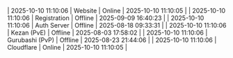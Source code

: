 | 2025-10-10 11:10:06 | Website | Online | 2025-10-10 11:10:05 |
| 2025-10-10 11:10:06 | Registration | Offline | 2025-09-09 16:40:23 |
| 2025-10-10 11:10:06 | Auth Server | Offline | 2025-08-18 09:33:31 |
| 2025-10-10 11:10:06 | Kezan (PvE) | Offline | 2025-08-03 17:58:02 |
| 2025-10-10 11:10:06 | Gurubashi (PvP) | Offline | 2025-08-23 21:44:06 |
| 2025-10-10 11:10:06 | Cloudflare | Online | 2025-10-10 11:10:05 |
